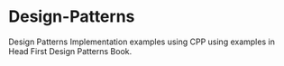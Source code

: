 # Design-Patterns
Design Patterns Implementation examples using CPP using examples in Head First Design Patterns Book.
